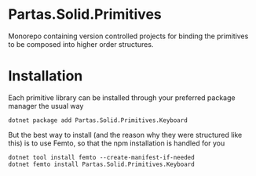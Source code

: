 # Partas.Solid.Primitives

Monorepo containing version controlled projects for binding the primitives to be composed into higher order structures.

# Installation

Each primitive library can be installed through your preferred package manager the usual way

```
dotnet package add Partas.Solid.Primitives.Keyboard
```

But the best way to install (and the reason why they were structured like this) is to use Femto, so that the npm installation is handled for you

```
dotnet tool install femto --create-manifest-if-needed
dotnet femto install Partas.Solid.Primitives.Keyboard
```